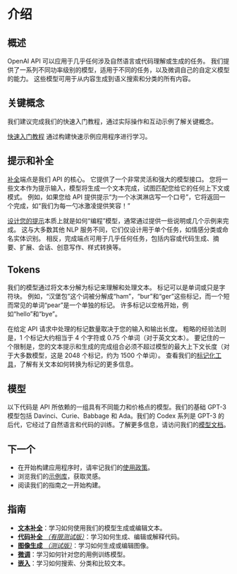 # 介绍

## 概述

OpenAI API 可以应用于几乎任何涉及自然语言或代码理解或生成的任务。
我们提供了一系列不同功率级别的模型，适用于不同的任务，以及微调自己的自定义模型的能力。
这些模型可用于从内容生成到语义搜索和分类的所有内容。

## 关键概念

我们建议完成我们的快速入门教程，通过实际操作和互动示例了解关键概念。

[快速入门教程](https://platform.openai.com/docs/quickstart)
通过构建快速示例应用程序进行学习。

## 提示和补全

[补全](https://platform.openai.com/docs/api-reference/completions)端点是我们 API 的核心。
它提供了一个非常灵活和强大的模型接口。
您将一些文本作为提示输入，模型将生成一个文本完成，试图匹配您给它的任何上下文或模式。
例如，如果您给 API 提供提示“为一个冰淇淋店写一个口号”，它将返回一个完成，如“我们为每一勺冰激凌提供笑容！”

[设计您的提示](https://platform.openai.com/docs/guides/completion/prompt-design)本质上就是如何“编程”模型，通常通过提供一些说明或几个示例来完成。
这与大多数其他 NLP 服务不同，它们仅设计用于单个任务，如情感分类或命名实体识别。
相反，完成端点可用于几乎任何任务，包括内容或代码生成、摘要、扩展、会话、创意写作、样式转换等。

## Tokens

我们的模型通过将文本分解为标记来理解和处理文本。
标记可以是单词或只是字符块。
例如，“汉堡包”这个词被分解成“ham”，“bur”和“ger”这些标记，而一个短而常见的单词“pear”是一个单独的标记。
许多标记以空格开始，例如“hello”和“bye”。

在给定 API 请求中处理的标记数量取决于您的输入和输出长度。
粗略的经验法则是，1 个标记大约相当于 4 个字符或 0.75 个单词（对于英文文本）。
要记住的一个限制是，您的文本提示和生成的完成组合必须不超过模型的最大上下文长度（对于大多数模型，这是 2048 个标记，约为 1500 个单词）。
查看我们的[标记化工具](https://platform.openai.com/tokenizer)，了解有关文本如何转换为标记的更多信息。

## 模型

以下代码是 API 所依赖的一组具有不同能力和价格点的模型。我们的基础 GPT-3 模型包括 Davinci、Curie、Babbage 和 Ada。我们的 Codex 系列是 GPT-3 的后代，它经过了自然语言和代码的训练。了解更多信息，请访问我们的[模型文档](https://platform.openai.com/docs/models)。

## 下一个

- 在开始构建应用程序时，请牢记我们的[使用政策](https://platform.openai.com/docs/usage-policies)。
- 浏览我们的[示例库](https://platform.openai.com/examples)，获取灵感。
- 阅读我们的指南之一开始构建。

## 指南

- [**文本补全**](https://platform.openai.com/docs/guides/completion)：学习如何使用我们的模型生成或编辑文本。
- [**代码补全** _（有限测试版）_](https://platform.openai.com/docs/guides/code)：学习如何生成、编辑或解释代码。
- [**图像生成** _（测试版）_](https://platform.openai.com/docs/guides/images)：学习如何生成或编辑图像。
- [**微调**](https://platform.openai.com/docs/guides/fine-tuning)：学习如何针对您的用例训练模型。
- [**嵌入**](https://platform.openai.com/docs/guides/embeddings)：学习如何搜索、分类和比较文本。
